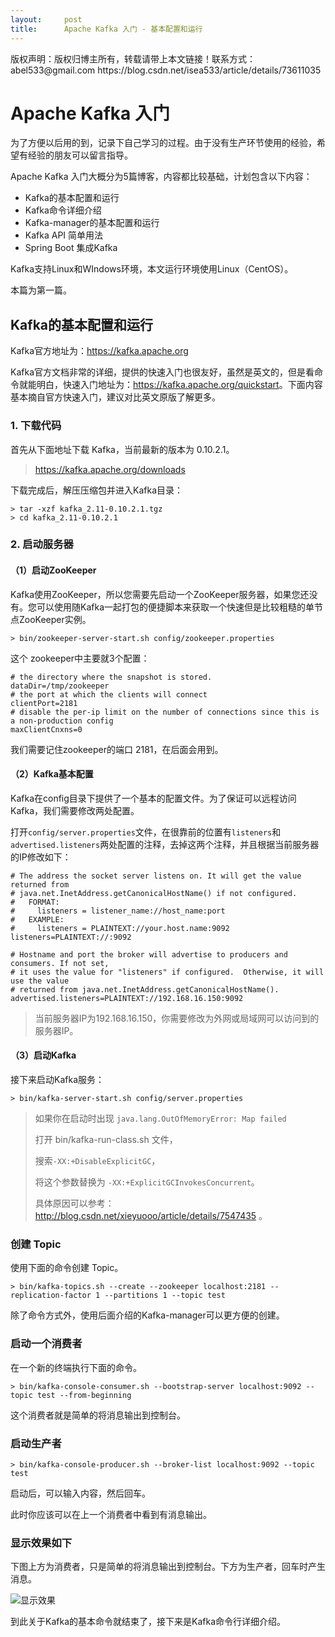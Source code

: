 ```yaml
---
layout:     post
title:      Apache Kafka 入门 - 基本配置和运行
---
```

<div id="article_content" class="article_content clearfix csdn-tracking-statistics" data-pid="blog" data-mod="popu_307" data-dsm="post">
								<div class="article-copyright">
					版权声明：版权归博主所有，转载请带上本文链接！联系方式：abel533@gmail.com					https://blog.csdn.net/isea533/article/details/73611035				</div>
								            <div id="content_views" class="markdown_views prism-atom-one-light">
							<!-- flowchart 箭头图标 勿删 -->
							<svg xmlns="http://www.w3.org/2000/svg" style="display: none;"><path stroke-linecap="round" d="M5,0 0,2.5 5,5z" id="raphael-marker-block" style="-webkit-tap-highlight-color: rgba(0, 0, 0, 0);"></path></svg>
							<h1 id="apache-kafka-入门">Apache Kafka 入门</h1>

<p>为了方便以后用的到，记录下自己学习的过程。由于没有生产环节使用的经验，希望有经验的朋友可以留言指导。</p>

<p>Apache Kafka 入门大概分为5篇博客，内容都比较基础，计划包含以下内容：</p>

<ul>
<li>Kafka的基本配置和运行</li>
<li>Kafka命令详细介绍</li>
<li>Kafka-manager的基本配置和运行</li>
<li>Kafka API 简单用法</li>
<li>Spring Boot 集成Kafka</li>
</ul>

<p>Kafka支持Linux和WIndows环境，本文运行环境使用Linux（CentOS）。</p>

<p>本篇为第一篇。</p>

<h2 id="kafka的基本配置和运行">Kafka的基本配置和运行</h2>

<p>Kafka官方地址为：<a href="https://kafka.apache.org" rel="nofollow">https://kafka.apache.org</a></p>

<p>Kafka官方文档非常的详细，提供的快速入门也很友好，虽然是英文的，但是看命令就能明白，快速入门地址为：<a href="https://kafka.apache.org/quickstart" rel="nofollow">https://kafka.apache.org/quickstart</a>。下面内容基本摘自官方快速入门，建议对比英文原版了解更多。</p>



<h3 id="1-下载代码">1. 下载代码</h3>

<p>首先从下面地址下载 Kafka，当前最新的版本为 0.10.2.1。</p>

<blockquote>
  <p><a href="https://kafka.apache.org/downloads" rel="nofollow">https://kafka.apache.org/downloads</a></p>
</blockquote>

<p>下载完成后，解压压缩包并进入Kafka目录：</p>



<pre class="prettyprint"><code class="language-shell hljs markdown"><span class="hljs-blockquote">&gt; tar -xzf kafka_2.11-0.10.2.1.tgz</span>
<span class="hljs-blockquote">&gt; cd kafka_2.11-0.10.2.1</span></code></pre>



<h3 id="2-启动服务器">2. 启动服务器</h3>



<h4 id="1启动zookeeper">（1）启动ZooKeeper</h4>

<p>Kafka使用ZooKeeper，所以您需要先启动一个ZooKeeper服务器，如果您还没有。您可以使用随Kafka一起打包的便捷脚本来获取一个快速但是比较粗糙的单节点ZooKeeper实例。</p>



<pre class="prettyprint"><code class="language-shell hljs avrasm">&gt; bin/zookeeper-server-start<span class="hljs-preprocessor">.sh</span> config/zookeeper<span class="hljs-preprocessor">.properties</span></code></pre>

<p>这个 zookeeper中主要就3个配置：</p>



<pre class="prettyprint"><code class="language-properties hljs vala"><span class="hljs-preprocessor"># the directory where the snapshot is stored.</span>
dataDir=/tmp/zookeeper
<span class="hljs-preprocessor"># the port at which the clients will connect</span>
clientPort=<span class="hljs-number">2181</span>
<span class="hljs-preprocessor"># disable the per-ip limit on the number of connections since this is a non-production config</span>
maxClientCnxns=<span class="hljs-number">0</span></code></pre>

<p>我们需要记住zookeeper的端口 2181，在后面会用到。</p>



<h4 id="2kafka基本配置">（2）Kafka基本配置</h4>

<p>Kafka在config目录下提供了一个基本的配置文件。为了保证可以远程访问Kafka，我们需要修改两处配置。</p>

<p>打开<code>config/server.properties</code>文件，在很靠前的位置有<code>listeners</code>和 <code>advertised.listeners</code>两处配置的注释，去掉这两个注释，并且根据当前服务器的IP修改如下：</p>



<pre class="prettyprint"><code class="language-properties hljs vala"><span class="hljs-preprocessor"># The address the socket server listens on. It will get the value returned from </span>
<span class="hljs-preprocessor"># java.net.InetAddress.getCanonicalHostName() if not configured.</span>
<span class="hljs-preprocessor">#   FORMAT:</span>
<span class="hljs-preprocessor">#     listeners = listener_name://host_name:port</span>
<span class="hljs-preprocessor">#   EXAMPLE:</span>
<span class="hljs-preprocessor">#     listeners = PLAINTEXT://your.host.name:9092</span>
listeners=PLAINTEXT:<span class="hljs-comment">//:9092</span>

<span class="hljs-preprocessor"># Hostname and port the broker will advertise to producers and consumers. If not set, </span>
<span class="hljs-preprocessor"># it uses the value for "listeners" if configured.  Otherwise, it will use the value</span>
<span class="hljs-preprocessor"># returned from java.net.InetAddress.getCanonicalHostName().</span>
advertised.listeners=PLAINTEXT:<span class="hljs-comment">//192.168.16.150:9092</span></code></pre>

<blockquote>
  <p>当前服务器IP为192.168.16.150，你需要修改为外网或局域网可以访问到的服务器IP。</p>
</blockquote>



<h4 id="3启动kafka">（3）启动Kafka</h4>

<p>接下来启动Kafka服务：</p>



<pre class="prettyprint"><code class="language-shell hljs axapta">&gt; bin/kafka-<span class="hljs-keyword">server</span>-start.sh config/<span class="hljs-keyword">server</span>.properties</code></pre>

<blockquote>
  <p>如果你在启动时出现 <code>java.lang.OutOfMemoryError: Map failed</code></p>
  
  <p>打开 bin/kafka-run-class.sh 文件，</p>
  
  <p>搜索<code>-XX:+DisableExplicitGC</code>，</p>
  
  <p>将这个参数替换为 <code>-XX:+ExplicitGCInvokesConcurrent</code>。</p>
  
  <p>具体原因可以参考： <a href="http://blog.csdn.net/xieyuooo/article/details/7547435" rel="nofollow">http://blog.csdn.net/xieyuooo/article/details/7547435</a> 。</p>
</blockquote>



<h3 id="创建-topic">创建 Topic</h3>

<p>使用下面的命令创建 Topic。</p>



<pre class="prettyprint"><code class="language-shell hljs brainfuck">&gt; <span class="hljs-comment">bin/kafka</span><span class="hljs-literal">-</span><span class="hljs-comment">topics</span><span class="hljs-string">.</span><span class="hljs-comment">sh</span> <span class="hljs-literal">-</span><span class="hljs-literal">-</span><span class="hljs-comment">create</span> <span class="hljs-literal">-</span><span class="hljs-literal">-</span><span class="hljs-comment">zookeeper</span> <span class="hljs-comment">localhost:2181</span> <span class="hljs-literal">-</span><span class="hljs-literal">-</span><span class="hljs-comment">replication</span><span class="hljs-literal">-</span><span class="hljs-comment">factor</span> <span class="hljs-comment">1</span> <span class="hljs-literal">-</span><span class="hljs-literal">-</span><span class="hljs-comment">partitions</span> <span class="hljs-comment">1</span> <span class="hljs-literal">-</span><span class="hljs-literal">-</span><span class="hljs-comment">topic</span> <span class="hljs-comment">test</span></code></pre>

<p>除了命令方式外，使用后面介绍的Kafka-manager可以更方便的创建。</p>



<h3 id="启动一个消费者">启动一个消费者</h3>

<p>在一个新的终端执行下面的命令。</p>



<pre class="prettyprint"><code class="language-shell hljs lasso"><span class="hljs-subst">&gt;</span> bin/kafka<span class="hljs-attribute">-console</span><span class="hljs-attribute">-consumer</span><span class="hljs-built_in">.</span>sh <span class="hljs-subst">--</span>bootstrap<span class="hljs-attribute">-server</span> localhost:<span class="hljs-number">9092</span> <span class="hljs-subst">--</span>topic test <span class="hljs-subst">--</span>from<span class="hljs-attribute">-beginning</span></code></pre>

<p>这个消费者就是简单的将消息输出到控制台。</p>



<h3 id="启动生产者">启动生产者</h3>



<pre class="prettyprint"><code class="language-shell hljs lasso"><span class="hljs-subst">&gt;</span> bin/kafka<span class="hljs-attribute">-console</span><span class="hljs-attribute">-producer</span><span class="hljs-built_in">.</span>sh <span class="hljs-subst">--</span>broker<span class="hljs-attribute">-list</span> localhost:<span class="hljs-number">9092</span> <span class="hljs-subst">--</span>topic test</code></pre>

<p>启动后，可以输入内容，然后回车。</p>

<p>此时你应该可以在上一个消费者中看到有消息输出。</p>



<h3 id="显示效果如下">显示效果如下</h3>

<p>下图上方为消费者，只是简单的将消息输出到控制台。下方为生产者，回车时产生消息。</p>

<p><img src="https://img-blog.csdn.net/20170622211449550?watermark/2/text/aHR0cDovL2Jsb2cuY3Nkbi5uZXQvaXNlYTUzMw==/font/5a6L5L2T/fontsize/400/fill/I0JBQkFCMA==/dissolve/70/gravity/SouthEast" alt="显示效果" title=""></p>

<p>到此关于Kafka的基本命令就结束了，接下来是Kafka命令行详细介绍。</p>            </div>
						<link href="https://csdnimg.cn/release/phoenix/mdeditor/markdown_views-9e5741c4b9.css" rel="stylesheet">
                </div>